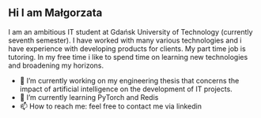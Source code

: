 ## Hi I am Małgorzata 

I am an ambitious IT student at Gdańsk University of Technology (currently seventh semester). I have worked with many various technologies and i have experience with developing products for clients. My part time job is tutoring. In my free time i like to spend time on learning new technologies and broadening my horizons.

- 🔭 I’m currently working on my engineering thesis that concerns the impact of artificial intelligence on the development of IT projects.
- 🌱 I’m currently learning PyTorch and Redis
- 📫 How to reach me: feel free to contact me via linkedin

